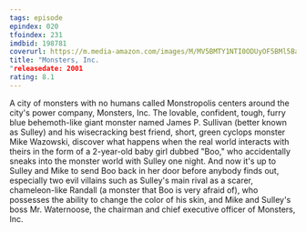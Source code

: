```yaml
---
tags: episode
epindex: 020
tfoindex: 231
imdbid: 198781
coverurl: https://m.media-amazon.com/images/M/MV5BMTY1NTI0ODUyOF5BMl5BanBnXkFtZTgwNTEyNjQ0MDE@._V1_SY300_CR0,0,202,300_.jpg
title: "Monsters, Inc.
"releasedate: 2001
rating: 8.1
---
```


A city of monsters with no humans called Monstropolis centers around the city's power company, Monsters, Inc. The lovable, confident, tough, furry blue behemoth-like giant monster named James P. Sullivan (better known as Sulley) and his wisecracking best friend, short, green cyclops monster Mike Wazowski, discover what happens when the real world interacts with theirs in the form of a 2-year-old baby girl dubbed "Boo," who accidentally sneaks into the monster world with Sulley one night. And now it's up to Sulley and Mike to send Boo back in her door before anybody finds out, especially two evil villains such as Sulley's main rival as a scarer, chameleon-like Randall (a monster that Boo is very afraid of), who possesses the ability to change the color of his skin, and Mike and Sulley's boss Mr. Waternoose, the chairman and chief executive officer of Monsters, Inc.